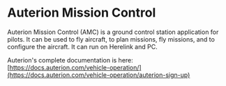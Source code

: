 # Auterion Mission Control

Auterion Mission Control (AMC) is a ground control station application for pilots. It can be used to fly aircraft, to plan missions, fly missions, and to configure the aircraft. It can run on Herelink and PC.

Auterion's complete documentation is here: [https://docs.auterion.com/vehicle-operation/](https://docs.auterion.com/vehicle-operation/auterion-sign-up)
